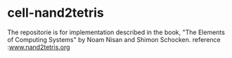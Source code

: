 # cell-nand2tetris

The repositorie is for implementation described in the book, "The Elements of Computing Systems" by Noam Nisan and Shimon Schocken.
reference :www.nand2tetris.org
